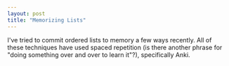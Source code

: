 ```yaml
---
layout: post
title: "Memorizing Lists"
---
```


I've tried to commit ordered lists to memory a few ways recently. All of these techniques have used spaced repetition (is there another phrase for "doing something over and over to learn it"?), specifically Anki.
